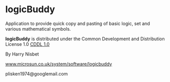 # logicBuddy
Application to provide quick copy and pasting of basic logic, set and various mathematical symbols.

<b>logicBuddy</B> is distributed under the Common Development and Distribution License 1.0 <a href="https://opensource.org/licenses/CDDL-1.0" title="">CDDL 1.0</a> 
<p>By Harry Nisbet</p>
<p><a href="http://www.microsun.co.uk/system/software/logicbuddy" title="">www.microsun.co.uk/system/software/logicbuddy</a></P>
<p>plisken1974@googlemail.com</P>
